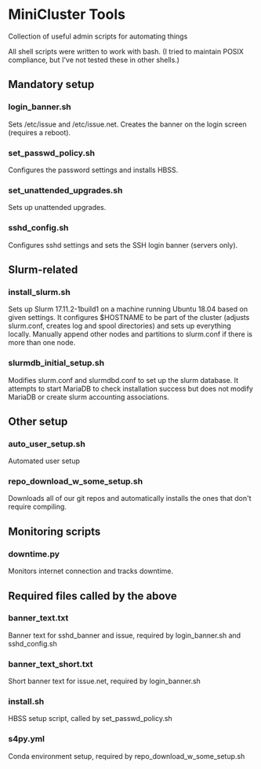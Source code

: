 # MiniCluster Tools
Collection of useful admin scripts for automating things

All shell scripts were written to work with bash. (I tried to maintain POSIX compliance, but I've not tested these in other shells.)

## Mandatory setup

### login_banner.sh 

Sets /etc/issue and /etc/issue.net. Creates the banner on the login screen (requires a reboot).

### set_passwd_policy.sh 

Configures the password settings and installs HBSS.

### set_unattended_upgrades.sh 

Sets up unattended upgrades.

### sshd_config.sh 

Configures sshd settings and sets the SSH login banner (servers only).

## Slurm-related

### install_slurm.sh 

Sets up Slurm 17.11.2-1build1 on a machine running Ubuntu 18.04 based on given settings. It configures $HOSTNAME to be part of the cluster (adjusts slurm.conf, creates log and spool directories) and sets up everything locally. Manually append other nodes and partitions to slurm.conf if there is more than one node.

### slurmdb_initial_setup.sh 

Modifies slurm.conf and slurmdbd.conf to set up the slurm database. It attempts to start MariaDB to check installation success but does not modify MariaDB or create slurm accounting associations.

## Other setup

### auto_user_setup.sh

Automated user setup

### repo_download_w_some_setup.sh 

Downloads all of our git repos and automatically installs the ones that don't require compiling.

## Monitoring scripts

### downtime.py 

Monitors internet connection and tracks downtime.

## Required files called by the above

### banner_text.txt 

Banner text for sshd_banner and issue, required by login_banner.sh and sshd_config.sh

### banner_text_short.txt 

Short banner text for issue.net, required by login_banner.sh

### install.sh 

HBSS setup script, called by set_passwd_policy.sh

### s4py.yml 

Conda environment setup, required by repo_download_w_some_setup.sh

